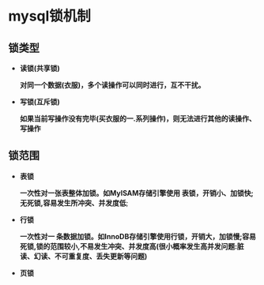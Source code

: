 # mysql锁机制

## 锁类型

- **读锁(共享锁)**

  **对同一个数据(衣服)，多个读操作可以同时进行，互不干扰。**

- **写锁(互斥锁)**

  **如果当前写操作没有完毕(买衣服的一.系列操作)，则无法进行其他的读操作、写操作**

## 锁范围

- **表锁**

  **一次性对一张表整体加锁。如MyISAM存储引擎使用 表锁，开销小、加锁快;无死锁,容易发生所冲突、并发度低**;

- **行锁**

  **一次性对一 条数据加锁。如InnoDB存储引擎使用行锁，开销大，加锁慢;容易死锁,锁的范围较小,不易发生冲突、并发度高(很小概率发生高并发问题:脏读、幻读、不可重复度、丢失更新等问题)**

- **页锁**

